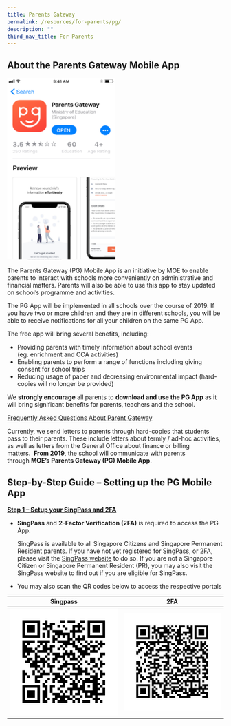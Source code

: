 ```yaml
---
title: Parents Gateway
permalink: /resources/for-parents/pg/
description: ""
third_nav_title: For Parents
---
```

About the Parents Gateway Mobile App
------------------------------------

<style>  
img {  
  display: block;  
  margin-left: auto;  
  margin-right: auto;  
}  
</style>  
<body><img src="/images/PG%20Gateway%20App%20Screenshot.png" alt="Parents Gateway Mobile App" style="width:50%;">  
  
</body>

The Parents Gateway (PG) Mobile App is an initiative by MOE to enable parents to interact with schools more conveniently on administrative and financial matters. Parents will also be able to use this app to stay updated on school’s programme and activities.

The PG App will be implemented in all schools over the course of 2019. If you have two or more children and they are in different schools, you will be able to receive notifications for all your children on the same PG App.

The free app will bring several benefits, including:

*   Providing parents with timely information about school events  
    (eg. enrichment and CCA activities)
*   Enabling parents to perform a range of functions including giving consent for school trips
*   Reducing usage of paper and decreasing environmental impact (hard-copies will no longer be provided)

We **strongly encourage** all parents to **download and use the PG App** as it will bring significant benefits for parents, teachers and the school.

[Frequently Asked Questions About Parent Gateway](/files/8a-PG-FAQs-for-Parents-31112018-For-Circulation.pdf)

Currently, we send letters to parents through hard-copies that students pass to their parents. These include letters about termly / ad-hoc activities, as well as letters from the General Office about finance or billing matters.  **From 2019**, the school will communicate with parents through **MOE’s Parents Gateway (PG) Mobile App**.

Step-by-Step Guide – Setting up the PG Mobile App
-------------------------------------------------

**<u>Step 1 – Setup your SingPass and 2FA</u>** 

*   **SingPass** and **2-Factor Verification (2FA)** is required to access the PG App.
    
    SingPass is available to all Singapore Citizens and Singapore Permanent Resident parents. If you have not yet registered for SingPass, or 2FA, please visit the [SingPass website](https://www.singpass.gov.sg/) to do so. If you are not a Singapore Citizen or Singapore Permanent Resident (PR), you may also visit the SingPass website to find out if you are eligible for SingPass.
    

*   You may also scan the QR codes below to access the respective portals

| Singpass | 2FA |
| --- | --- |
| ![Singpass registration](/images/Singpass%20registration.png) | ![2FA Activation](/images/tn%202FA%20Activation_png2.jpg) |